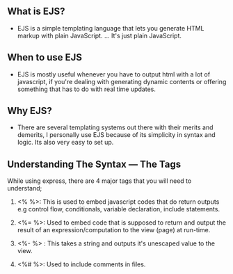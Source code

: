 ## What is EJS?

 - EJS is a simple templating language that lets you generate HTML markup with plain JavaScript. ... It's just plain JavaScript.

 ## When to use EJS

 - EJS is mostly useful whenever you have to output html with a lot of javascript, if you're dealing with generating dynamic contents or offering something that has to do with real time updates. 

 ## Why EJS?

 - There are several templating systems out there with their merits and demerits, I personally use EJS because of its simplicity in syntax and logic. Its also very easy to set up.

 ## Understanding The Syntax — The Tags

 While using express, there are 4 major tags that you will need to understand;

1. <% %>: This is used to embed javascript codes that do return outputs e.g control flow, conditionals, variable declaration, include statements.

2. <%= %>: Used to embed code that is supposed to return and output the result of an expression/computation to the view (page) at run-time.
 
3. <%- %> : This takes a string and outputs it's unescaped value to the view.

4. <%# %>: Used to include comments in files.
